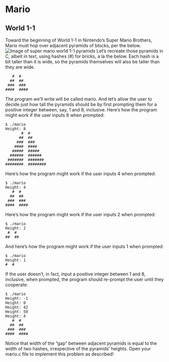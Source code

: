 # Mario
## World 1-1
Toward the beginning of World 1-1 in Nintendo’s Super Mario Brothers, Mario must hop over adjacent pyramids of blocks, per the below.
![Image of super mario world 1-1 pyramids](https://cs50.harvard.edu/x/2023/psets/1/mario/more/pyramids.png)
Let’s recreate those pyramids in C, albeit in text, using hashes (#) for bricks, a la the below. Each hash is a bit taller than it is wide, so the pyramids themselves will also be taller than they are wide.
```
   #  #
  ##  ##
 ###  ###
####  ####
```
The program we’ll write will be called mario. And let’s allow the user to decide just how tall the pyramids should be by first prompting them for a positive integer between, say, 1 and 8, inclusive.
Here’s how the program might work if the user inputs 8 when prompted:
```
$ ./mario
Height: 8
       #  #
      ##  ##
     ###  ###
    ####  ####
   #####  #####
  ######  ######
 #######  #######
########  ########
```
Here’s how the program might work if the user inputs 4 when prompted:
```
$ ./mario
Height: 4
   #  #
  ##  ##
 ###  ###
####  ####
```
Here’s how the program might work if the user inputs 2 when prompted:
```
$ ./mario
Height: 2
 #  #
##  ##
```
And here’s how the program might work if the user inputs 1 when prompted:
```
$ ./mario
Height: 1
#  #
```
If the user doesn’t, in fact, input a positive integer between 1 and 8, inclusive, when prompted, the program should re-prompt the user until they cooperate:
```
$ ./mario
Height: -1
Height: 0
Height: 42
Height: 50
Height: 4
   #  #
  ##  ##
 ###  ###
####  ####
```
Notice that width of the “gap” between adjacent pyramids is equal to the width of two hashes, irrespective of the pyramids’ heights.
Open your mario.c file to implement this problem as described!